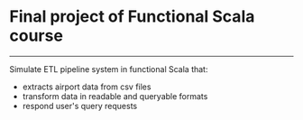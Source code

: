 # Final project of Functional Scala course
-----
Simulate ETL pipeline system in functional Scala that:
<ul>
<li>extracts airport data from csv files</li>
<li>transform data in readable and queryable formats</li>
<li>respond user's query requests</li>
</ul>
